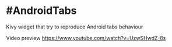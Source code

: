 #AndroidTabs
========
Kivy widget that try to reproduce Android tabs behaviour

Video preview
https://www.youtube.com/watch?v=UzwSHwdZ-8s
